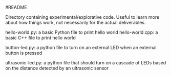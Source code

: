 #README

Directory containing experimental/explorative code. Useful to learn more about how things work, not necessarily for the actual deliverables.

hello-world.py: a basic Python file to print hello world
hello-world.cpp: a basic C++ file to print hello world


button-led.py: a python file to turn on an external LED when an external button is pressed

ultrasonic-led.py: a python file that should turn on a cascade of LEDs based on the distance detected by an ultrasonic sensor